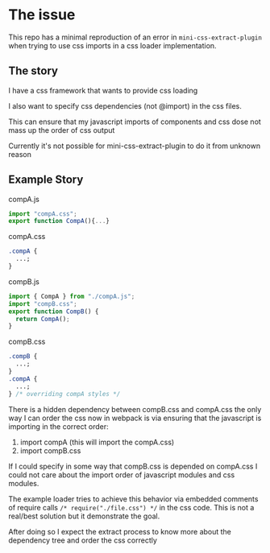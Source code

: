 # The issue

This repo has a minimal reproduction of an error in `mini-css-extract-plugin` when trying to use css imports in a css loader implementation. 
## The story

I have a css framework that wants to provide css loading

I also want to specify css dependencies (not @import) in the css files.

This can ensure that my javascript imports of components and css dose not mass up the order of css output

Currently it's not possible for mini-css-extract-plugin to do it from unknown reason

## Example Story

compA.js

```js
import "compA.css";
export function CompA(){...}
```

compA.css

```css
.compA {
  ...;
}
```

compB.js

```js
import { CompA } from "./compA.js";
import "compB.css";
export function CompB() {
  return CompA();
}
```

compB.css

```css
.compB {
  ...;
}
.compA {
  ...;
} /* overriding compA styles */
```

There is a hidden dependency between compB.css and compA.css the only way I can order the css now in webpack is via ensuring that the javascript is importing in the correct order:

1. import compA (this will import the compA.css)
2. import compB.css

If I could specify in some way that compB.css is depended on compA.css I could not care about the import order of javascript modules and css modules.

The example loader tries to achieve this behavior via embedded comments of require calls `/* require("./file.css") */` in the css code.
This is not a real/best solution but it demonstrate the goal.

After doing so I expect the extract process to know more about the dependency tree and order the css correctly
